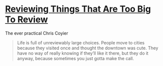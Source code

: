 # [Reviewing Things That Are Too Big To Review](https://chriscoyier.net/2023/09/13/reviewing-things-that-are-too-big-to-review/)

The ever practical Chris Coyier

> Life is full of unreviewably large choices. People move to cities because they visited once and thought the downtown was cute. They have no way of really knowing if they’ll like it there, but they do it anyway, because sometimes you just gotta make the call.

